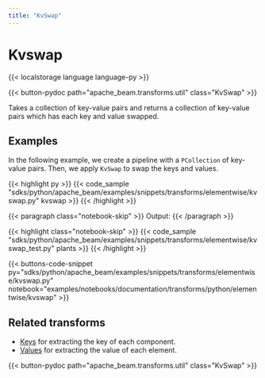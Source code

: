 ```yaml
---
title: "KvSwap"
---
```

<!--
Licensed under the Apache License, Version 2.0 (the "License");
you may not use this file except in compliance with the License.
You may obtain a copy of the License at

http://www.apache.org/licenses/LICENSE-2.0

Unless required by applicable law or agreed to in writing, software
distributed under the License is distributed on an "AS IS" BASIS,
WITHOUT WARRANTIES OR CONDITIONS OF ANY KIND, either express or implied.
See the License for the specific language governing permissions and
limitations under the License.
-->

# Kvswap

{{< localstorage language language-py >}}

{{< button-pydoc path="apache_beam.transforms.util" class="KvSwap" >}}

Takes a collection of key-value pairs and returns a collection of key-value pairs
which has each key and value swapped.

## Examples

In the following example, we create a pipeline with a `PCollection` of key-value pairs.
Then, we apply `KvSwap` to swap the keys and values.

{{< highlight py >}}
{{< code_sample "sdks/python/apache_beam/examples/snippets/transforms/elementwise/kvswap.py" kvswap >}}
{{< /highlight >}}

{{< paragraph class="notebook-skip" >}}
Output:
{{< /paragraph >}}

{{< highlight class="notebook-skip" >}}
{{< code_sample "sdks/python/apache_beam/examples/snippets/transforms/elementwise/kvswap_test.py" plants >}}
{{< /highlight >}}

{{< buttons-code-snippet
  py="sdks/python/apache_beam/examples/snippets/transforms/elementwise/kvswap.py"
  notebook="examples/notebooks/documentation/transforms/python/elementwise/kvswap" >}}

## Related transforms

* [Keys](/documentation/transforms/python/elementwise/keys) for extracting the key of each component.
* [Values](/documentation/transforms/python/elementwise/values) for extracting the value of each element.

{{< button-pydoc path="apache_beam.transforms.util" class="KvSwap" >}}
